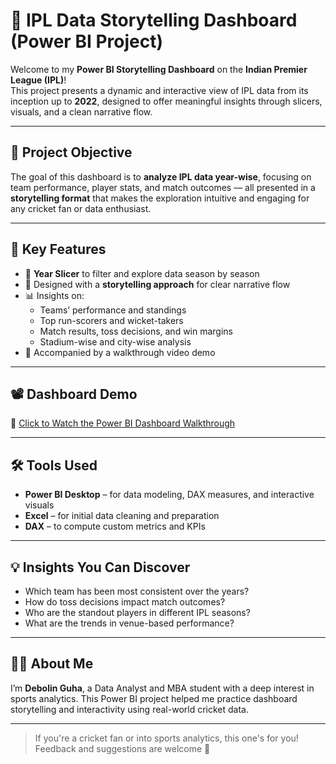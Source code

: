 # 🏏 IPL Data Storytelling Dashboard (Power BI Project)

Welcome to my **Power BI Storytelling Dashboard** on the **Indian Premier League (IPL)**!  
This project presents a dynamic and interactive view of IPL data from its inception up to **2022**, designed to offer meaningful insights through slicers, visuals, and a clean narrative flow.

---

## 🎯 Project Objective

The goal of this dashboard is to **analyze IPL data year-wise**, focusing on team performance, player stats, and match outcomes — all presented in a **storytelling format** that makes the exploration intuitive and engaging for any cricket fan or data enthusiast.

---

## 📌 Key Features

- 📆 **Year Slicer** to filter and explore data season by season
- 🧠 Designed with a **storytelling approach** for clear narrative flow
- 📊 Insights on:
  - Teams’ performance and standings
  - Top run-scorers and wicket-takers
  - Match results, toss decisions, and win margins
  - Stadium-wise and city-wise analysis
- 🎥 Accompanied by a walkthrough video demo

---

## 📽️ Dashboard Demo

🔗 [Click to Watch the Power BI Dashboard Walkthrough](./IPL%20analysis.mp4)

---

## 🛠️ Tools Used

- **Power BI Desktop** – for data modeling, DAX measures, and interactive visuals
- **Excel** – for initial data cleaning and preparation
- **DAX** – to compute custom metrics and KPIs

---

## 💡 Insights You Can Discover

- Which team has been most consistent over the years?
- How do toss decisions impact match outcomes?
- Who are the standout players in different IPL seasons?
- What are the trends in venue-based performance?

---

## 🙋‍♂️ About Me

I’m **Debolin Guha**, a Data Analyst and MBA student with a deep interest in sports analytics. This Power BI project helped me practice dashboard storytelling and interactivity using real-world cricket data.

---


> If you're a cricket fan or into sports analytics, this one's for you! Feedback and suggestions are welcome 🙌
